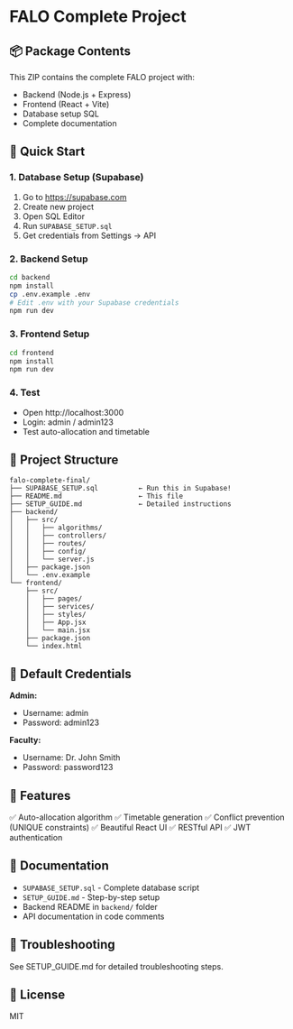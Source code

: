# FALO Complete Project

## 📦 Package Contents

This ZIP contains the complete FALO project with:
- Backend (Node.js + Express)
- Frontend (React + Vite)
- Database setup SQL
- Complete documentation

## 🚀 Quick Start

### 1. Database Setup (Supabase)
1. Go to https://supabase.com
2. Create new project
3. Open SQL Editor
4. Run `SUPABASE_SETUP.sql`
5. Get credentials from Settings → API

### 2. Backend Setup
```bash
cd backend
npm install
cp .env.example .env
# Edit .env with your Supabase credentials
npm run dev
```

### 3. Frontend Setup
```bash
cd frontend
npm install  
npm run dev
```

### 4. Test
- Open http://localhost:3000
- Login: admin / admin123
- Test auto-allocation and timetable

## 📁 Project Structure

```
falo-complete-final/
├── SUPABASE_SETUP.sql          ← Run this in Supabase!
├── README.md                   ← This file
├── SETUP_GUIDE.md              ← Detailed instructions
├── backend/
│   ├── src/
│   │   ├── algorithms/
│   │   ├── controllers/
│   │   ├── routes/
│   │   ├── config/
│   │   └── server.js
│   ├── package.json
│   └── .env.example
└── frontend/
    ├── src/
    │   ├── pages/
    │   ├── services/
    │   ├── styles/
    │   ├── App.jsx
    │   └── main.jsx
    ├── package.json
    └── index.html
```

## 🔑 Default Credentials

**Admin:**
- Username: admin
- Password: admin123

**Faculty:**
- Username: Dr. John Smith
- Password: password123

## 🎯 Features

✅ Auto-allocation algorithm
✅ Timetable generation
✅ Conflict prevention (UNIQUE constraints)
✅ Beautiful React UI
✅ RESTful API
✅ JWT authentication

## 📖 Documentation

- `SUPABASE_SETUP.sql` - Complete database script
- `SETUP_GUIDE.md` - Step-by-step setup
- Backend README in `backend/` folder
- API documentation in code comments

## 🐛 Troubleshooting

See SETUP_GUIDE.md for detailed troubleshooting steps.

## 📄 License

MIT
